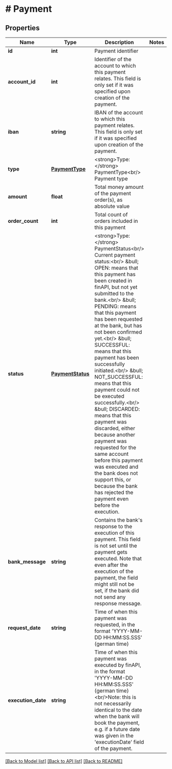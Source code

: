 # # Payment

## Properties

Name | Type | Description | Notes
------------ | ------------- | ------------- | -------------
**id** | **int** | Payment identifier |
**account_id** | **int** | Identifier of the account to which this payment relates. This field is only set if it was specified upon creation of the payment. |
**iban** | **string** | IBAN of the account to which this payment relates. This field is only set if it was specified upon creation of the payment. |
**type** | [**PaymentType**](PaymentType.md) | &lt;strong&gt;Type:&lt;/strong&gt; PaymentType&lt;br/&gt; Payment type |
**amount** | **float** | Total money amount of the payment order(s), as absolute value |
**order_count** | **int** | Total count of orders included in this payment |
**status** | [**PaymentStatus**](PaymentStatus.md) | &lt;strong&gt;Type:&lt;/strong&gt; PaymentStatus&lt;br/&gt; Current payment status:&lt;br/&gt; &amp;bull; OPEN: means that this payment has been created in finAPI, but not yet submitted to the bank.&lt;br/&gt; &amp;bull; PENDING: means that this payment has been requested at the bank,  but has not been confirmed yet.&lt;br/&gt; &amp;bull; SUCCESSFUL: means that this payment has been successfully initiated.&lt;br/&gt; &amp;bull; NOT_SUCCESSFUL: means that this payment could not be executed successfully.&lt;br/&gt; &amp;bull; DISCARDED: means that this payment was discarded, either because another payment was requested for the same account before this payment was executed and the bank does not support this, or because the bank has rejected the payment even before the execution. |
**bank_message** | **string** | Contains the bank&#39;s response to the execution of this payment. This field is not set until the payment gets executed. Note that even after the execution of the payment, the field might still not be set, if the bank did not send any response message. |
**request_date** | **string** | Time of when this payment was requested, in the format &#39;YYYY-MM-DD HH:MM:SS.SSS&#39; (german time) |
**execution_date** | **string** | Time of when this payment was executed by finAPI, in the format &#39;YYYY-MM-DD HH:MM:SS.SSS&#39; (german time)&lt;br/&gt;Note: this is not necessarily identical to the date when the bank will book the payment, e.g. if a future date was given in the &#39;executionDate&#39; field of the payment. |

[[Back to Model list]](../../README.md#models) [[Back to API list]](../../README.md#endpoints) [[Back to README]](../../README.md)
